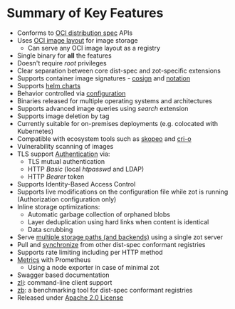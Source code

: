 # Summary of Key Features

* Conforms to [OCI distribution spec](https://github.com/opencontainers/distribution-spec) APIs
* Uses [OCI image layout](https://github.com/opencontainers/image-spec/blob/master/image-layout.md) for image storage
    * Can serve any OCI image layout as a registry 
* Single binary for **all** the features
* Doesn't require _root_ privileges
* Clear separation between core dist-spec and zot-specific extensions
* Supports container image signatures - [cosign](https://github.com/sigstore/cosign) and [notation](https://github.com/notaryproject/notation)
* Supports [helm charts](https://helm.sh/docs/topics/registries/)
* Behavior controlled via [configuration](https://github.com/project-zot/zot/blob/main/examples/README.md)
* Binaries released for multiple operating systems and architectures
* Supports advanced image queries using _search_ extension
* Supports image deletion by tag
* Currently suitable for on-premises deployments (e.g. colocated with Kubernetes)
* Compatible with ecosystem tools such as [skopeo](https://github.com/containers/skopeo) and [cri-o](https://kubernetes.io/docs/setup/production-environment/container-runtimes/#cri-o)
* Vulnerability scanning of images
* TLS support
[Authentication](../articles/authn-authz.md) via:
    * TLS mutual authentication
    * HTTP *Basic* (local _htpasswd_ and LDAP)
    * HTTP *Bearer* token
* Supports Identity-Based Access Control
* Supports live modifications on the configuration file while zot is running (Authorization configuration only)
* Inline storage optimizations:
    * Automatic garbage collection of orphaned blobs
    * Layer deduplication using hard links when content is identical
    * Data scrubbing
* Serve [multiple storage paths (and backends)](https://github.com/project-zot/zot/blob/main/examples/config-multiple.json) using a single zot server
* Pull and [synchronize](../articles/mirroring.md) from other dist-spec conformant registries
* Supports rate limiting including per HTTP method
* [Metrics](../articles/monitoring.md) with Prometheus
    * Using a node exporter in case of minimal zot
* Swagger based documentation
* [zli](../user-guides/zli.md): command-line client support
* [zb](../articles/benchmarking-with-zb.md): a benchmarking tool for dist-spec conformant registries
* Released under  [Apache 2.0 License](https://github.com/project-zot/zot/blob/main/LICENSE)
